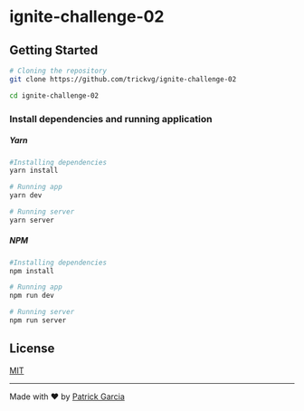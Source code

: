 # ignite-challenge-02

## Getting Started

```bash
# Cloning the repository
git clone https://github.com/trickvg/ignite-challenge-02

cd ignite-challenge-02
```

### Install dependencies and running application

##### Yarn

```bash
#Installing dependencies
yarn install

# Running app
yarn dev

# Running server
yarn server
```
##### NPM
```bash
#Installing dependencies
npm install

# Running app
npm run dev

# Running server
npm run server
```

## License

[MIT](./.github/LICENSE.txt)

---

Made with ♥ by [Patrick Garcia](https://github.com/trickvg)
